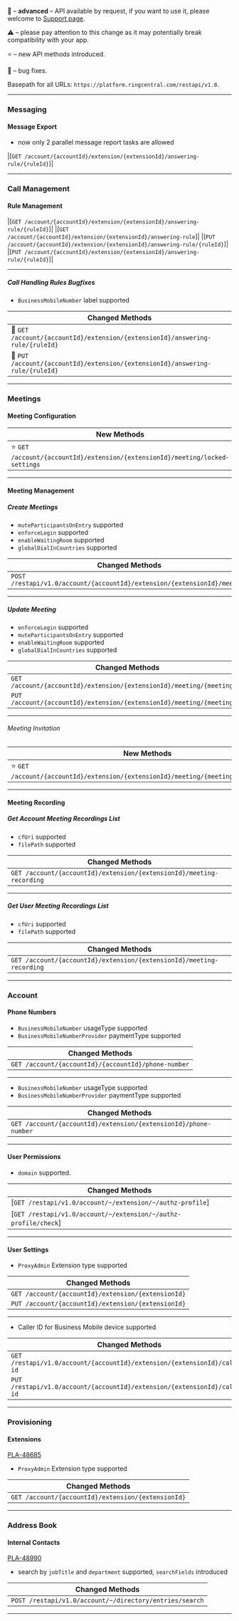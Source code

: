
🔐 – **advanced** – API available by request, if you want to use it, please welcome to [Support page](https://developers.ringcentral.com/support.html).

⚠️ – please pay attention to this change as it may potentially break compatibility with your app.

⭐️ – new API methods introduced.

🔧 – bug fixes.

Basepath for all URLs: `https://platform.ringcentral.com/restapi/v1.0`.

---

### Messaging

#### Message Export

* now only 2 parallel message report tasks are allowed

|[`GET /account/{accountId}/extension/{extensionId}/answering-rule/{ruleId}`]|

---

### Call Management 

#### Rule Management

|[`GET /account/{accountId}/extension/{extensionId}/answering-rule/{ruleId}`]|
|[`GET /account/{accountId}/extension/{extensionId}/answering-rule`]|
|[`PUT /account/{accountId}/extension/{extensionId}/answering-rule/{ruleId}`]|
|[`PUT /account/{accountId}/extension/{extensionId}/answering-rule/{ruleId}`]|

---

##### Call Handling Rules Bugfixes

* `BusinessMobileNumber` label supported

|Changed Methods|
|-----------|
|🔧 `GET /account/{accountId}/extension/{extensionId}/answering-rule/{ruleId}`|
|🔧 `PUT /account/{accountId}/extension/{extensionId}/answering-rule/{ruleId}`|

---

### Meetings

#### Meeting Configuration

|New Methods|
|-----------|
|⭐️ `GET /account/{accountId}/extension/{extensionId}/meeting/locked-settings`|

---

#### Meeting Management 

##### Create Meetings

* `muteParticipantsOnEntry` supported
* `enforceLogin` supported
* `enableWaitingRoom` supported
* `globalDialInCountries` supported


|Changed Methods|
|-----------|
|`POST /restapi/v1.0/account/{accountId}/extension/{extensionId}/meeting`|

---

##### Update Meeting

* `enforceLogin` supported
* `muteParticipantsOnEntry` supported
* `enableWaitingRoom` supported
* `globalDialInCountries` supported


|Changed Methods|
|-----------|
|`GET /account/{accountId}/extension/{extensionId}/meeting/{meetingId}`|
|`PUT /account/{accountId}/extension/{extensionId}/meeting/{meetingId}`|

---

###### Meeting Invitation 

|New Methods|
|-----------|
|⭐️ `GET /account/{accountId}/extension/{extensionId}/meeting/{meetingId}/invitation`|

---

#### Meeting Recording

##### Get Account Meeting Recordings List

* `cfUri` supported
* `filePath` supported

|Changed Methods|
|-----------|
|`GET /account/{accountId}/extension/{extensionId}/meeting-recording`|

---

##### Get User Meeting Recordings List

* `cfUri` supported
* `filePath` supported

|Changed Methods|
|-----------|
|`GET /account/{accountId}/extension/{extensionId}/meeting-recording`|

---

### Account 

#### Phone Numbers

* `BusinessMobileNumber` usageType supported
* `BusinessMobileNumberProvider` paymentType supported

|Changed Methods|
|-----------|
|`GET /account/{accountId}/{accountId}/phone-number`|

---

* `BusinessMobileNumber` usageType supported
* `BusinessMobileNumberProvider` paymentType supported

|Changed Methods|
|-----------|
|`GET /account/{accountId}/extension/{extensionId}/phone-number`|

---

#### User Permissions

* `domain` supported.

|Changed Methods|
|---------------|
|[`GET /restapi/v1.0/account/~/extension/~/authz-profile`]
|[`GET /restapi/v1.0/account/~/extension/~/authz-profile/check`]

---

#### User Settings

* `ProxyAdmin` Extension type supported

|Changed Methods|
|---------------|
|`GET /account/{accountId}/extension/{extensionId}`|
|`PUT /account/{accountId}/extension/{extensionId}`|

---

* Caller ID for Business Mobile device supported

|Changed Methods|
|---------------|
|`GET /restapi/v1.0/account/{accountId}/extension/{extensionId}/caller-id`|
|`PUT /restapi/v1.0/account/{accountId}/extension/{extensionId}/caller-id`|

---

### Provisioning

#### Extensions

[PLA-48685](https://jira.ringcentral.com/browse/PLA-48685)
* `ProxyAdmin` Extension type supported

|Changed Methods|
|---------------|
|`GET /account/{accountId}/extension/{extensionId}`|

---

### Address Book

#### Internal Contacts

[PLA-48990](https://jira.ringcentral.com/browse/PLA-48990)
* search by `jobTitle` and `department` supported, `searchFields` introduced

|Changed Methods|
|-----------|
|`POST /restapi/v1.0/account/~/directory/entries/search`|

---
